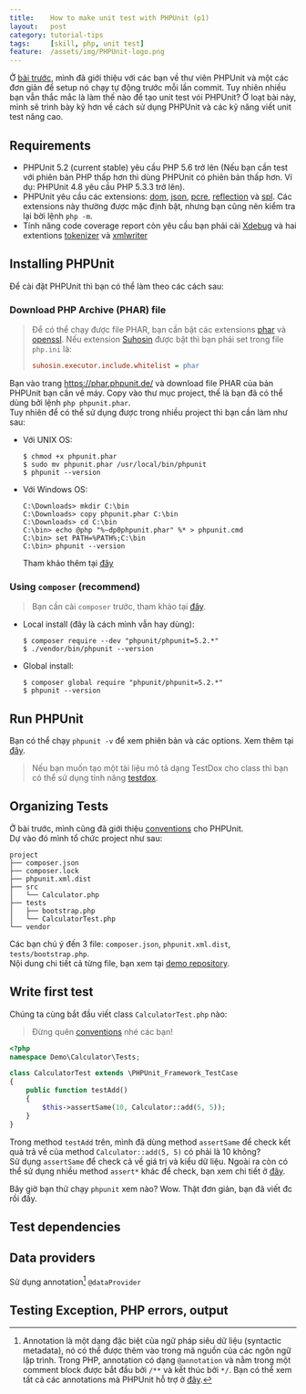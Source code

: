 ```yaml
---
title:    How to make unit test with PHPUnit (p1)
layout:   post
category: tutorial-tips
tags:     [skill, php, unit test]
feature:  /assets/img/PHPUnit-logo.png
---
```


Ở [bài trước][prev-post], mình đã giới thiệu với các bạn về thư viên PHPUnit và
một các đơn giản để setup nó chạy tự động trước mỗi lần commit. Tuy nhiên
nhiều bạn vẫn thắc mắc là làm thế nào để tạo unit test vói PHPUnit? Ở loạt bài này,
mình sẽ trình bày kỹ hơn về cách sử dụng PHPUnit và các kỹ năng viết unit test
nâng cao.

<!--more-->

## Requirements

- PHPUnit 5.2 (current stable) yêu cầu PHP 5.6 trở lên (Nếu bạn cần test với phiên bản PHP thấp hơn
  thì dùng PHPUnit có phiên bản thấp hơn. Ví dụ: PHPUnit 4.8 yêu cầu PHP 5.3.3 trở lên).
- PHPUnit yêu cầu các extensions: [dom][ext-dom], [json][ext-json], [pcre][ext-pcre], [reflection][ext-reflection] và [spl][ext-spl].
  Các extensions này thường được mặc định bật, nhưng bạn cũng nên kiểm tra lại bời lệnh `php -m`.
- Tính năng code coverage report còn yêu cầu bạn phải cài [Xdebug][] và hai extentions [tokenizer][ext-tokenizer] và [xmlwriter][ext-xmlwriter]

## Installing PHPUnit

Để cài đặt PHPUnit thì bạn có thể làm theo các cách sau:

### Download PHP Archive (PHAR) file

> Để có thể chạy được file PHAR, bạn cần bật các extensions [phar][ext-phar] và [openssl][ext-openssl].
> Nếu extension [Suhosin][ext-suhosin] được bật thì bạn phải set trong file `php.ini` là:
>
> ```ini
> suhosin.executor.include.whitelist = phar
> ```

Bạn vào trang https://phar.phpunit.de/ và download file PHAR của bản PHPUnit bạn cần về máy.
Copy vào thư mục project, thế là bạn đã có thể dùng bởi lệnh `php phpunit.phar`.   
Tuy nhiên để có thể sử dụng được trong nhiều project thì bạn cần làm như sau:

- Với UNIX OS:

  ```
  $ chmod +x phpunit.phar
  $ sudo mv phpunit.phar /usr/local/bin/phpunit
  $ phpunit --version
  ```

- Với Windows OS:

  ```
  C:\Downloads> mkdir C:\bin
  C:\Downloads> copy phpunit.phar C:\bin
  C:\Downloads> cd C:\bin
  C:\bin> echo @php "%~dp0phpunit.phar" %* > phpunit.cmd
  C:\bin> set PATH=%PATH%;C:\bin
  C:\bin> phpunit --version
  ```

  Tham khảo thêm tại [đây][install-phar-win]


### Using `composer` (recommend)

> Bạn cần cài `composer` trước, tham khảo tại [đây][install-composer].

- Local install (đây là cách mình vẫn hay dùng):

  ```
  $ composer require --dev "phpunit/phpunit=5.2.*"
  $ ./vendor/bin/phpunit --version
  ```

- Global install:

  ```
  $ composer global require "phpunit/phpunit=5.2.*"
  $ phpunit --version
  ```

## Run PHPUnit

Bạn có thể chạy `phpunit -v` để xem phiên bản và các options. Xem thêm tại [đây][run-options].

> Nếu bạn muốn tạo một tài liệu mô tả dạng TestDox cho class thì bạn có thể sử dụng tính năng [testdox][testdox].

## Organizing Tests

Ở bài trước, mình cũng đã giới thiệu [conventions][conventions] cho PHPUnit.   
Dự vào đó mình tổ chức project như sau:

```
project
├── composer.json
├── composer.lock
├── phpunit.xml.dist
├── src
│   └── Calculator.php
├── tests
│   ├── bootstrap.php
│   └── CalculatorTest.php
└── vendor
```

Các bạn chú ý đến 3 file: `composer.json`, `phpunit.xml.dist`, `tests/bootstrap.php`.   
Nội dung chi tiết cả từng file, bạn xem tại [demo repository][demo-repos].

## Write first test

Chúng ta cùng bắt đầu viết class `CalculatorTest.php` nào:

> Đừng quên [conventions][conventions] nhé các bạn!

```php
<?php
namespace Demo\Calculator\Tests;

class CalculatorTest extends \PHPUnit_Framework_TestCase
{
    public function testAdd()
    {
        $this->assertSame(10, Calculator::add(5, 5));
    }
}
```

Trong method `testAdd` trên, mình đã dùng method `assertSame` để check kết quả trả về 
của method `Calculator::add(5, 5)` có phải là 10 không?   
Sử dụng `assertSame` để check cả về giá trị và kiểu dữ liệu. Ngoài ra còn có thể 
sử dụng nhiều method `assert*` khác để check, bạn xem chi tiết ở [đây][assertions].

Bây giờ bạn thử chạy `phpunit` xem nào? Wow. Thật đơn giản, bạn đã viết đc rồi đấy.

## Test dependencies



## Data providers

Sử dụng annotation[^1] `@dataProvider`

## Testing Exception, PHP errors, output


[^1]: Annotation là một dạng đặc biệt của ngữ pháp siêu dữ liệu (syntactic metadata),
      nó có thể được thêm vào trong mã nguồn của các ngôn ngữ lập trình.
      Trong PHP, annotation có dạng `@annotation` và nằm trong một comment block
      được bắt đầu bởi `/**` và kết thúc bởi `*/`. Bạn có thể xem tất cả các annotations
      mà PHPUnit hỗ trợ ở [đây][annotations].



[prev-post]:         /2016-03-08/auto-test-with-phpunit.html
[conventions]:       /2016-03-08/auto-test-with-phpunit.html#conventions
[ext-dom]:           http://php.net/manual/en/dom.setup.php
[ext-json]:          http://php.net/manual/en/json.installation.php
[ext-pcre]:          http://php.net/manual/en/pcre.installation.php
[ext-reflection]:    http://php.net/manual/en/reflection.installation.php
[ext-spl]:           http://php.net/manual/en/spl.installation.php
[ext-tokenizer]:     http://php.net/manual/en/tokenizer.installation.php
[ext-xmlwriter]:     http://php.net/manual/en/xmlwriter.installation.php
[ext-phar]:          http://php.net/manual/en/phar.installation.php
[ext-openssl]:       http://php.net/manual/en/openssl.installation.php
[ext-suhosin]:       https://suhosin.org/stories/index.html
[Xdebug]:            https://xdebug.org/docs/install
[install-phar-win]:  https://phpunit.de/manual/5.2/en/installation.html#installation.phar.windows
[install-composer]:  https://getcomposer.org/doc/00-intro.md
[run-options]:       https://phpunit.de/manual/5.2/en/textui.html
[xml-configuration]: https://phpunit.de/manual/5.2/en/organizing-tests.html#organizing-tests.xml-configuration
[testdox]:           https://phpunit.de/manual/5.2/en/other-uses-for-tests.html#other-uses-for-tests.agile-documentation
[assertions]:        https://phpunit.de/manual/5.2/en/appendixes.assertions.html
[annotations]:       https://phpunit.de/manual/5.2/en/appendixes.annotations.html
[demo-repos]:        https://github.com/oanhnn/demo-phpunit-calculator.git